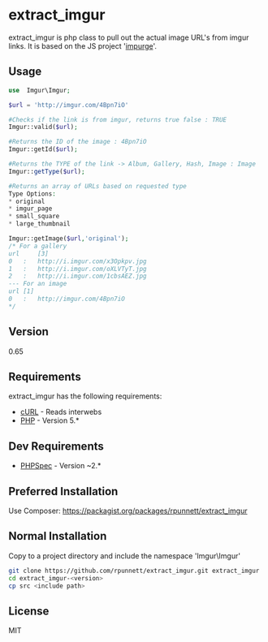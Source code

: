 extract_imgur
=========

extract_imgur is php class to pull out the actual image URL's from imgur links. It is based on the JS project '[impurge]'.


Usage
----
```php
use  Imgur\Imgur;

$url = 'http://imgur.com/4Bpn7iO'

#Checks if the link is from imgur, returns true false : TRUE
Imgur::valid($url); 

#Returns the ID of the image : 4Bpn7iO
Imgur::getId($url); 

#Returns the TYPE of the link -> Album, Gallery, Hash, Image : Image
Imgur::getType($url); 

#Returns an array of URLs based on requested type
Type Options:
* original
* imgur_page
* small_square
* large_thumbnail

Imgur::getImage($url,'original');
/* For a gallery
url		[3]
0   :   http://i.imgur.com/x3Opkpv.jpg
1   :   http://i.imgur.com/oXLVTyT.jpg
2   :	http://i.imgur.com/1cbsAEZ.jpg
--- For an image
url [1]
0   :	http://imgur.com/4Bpn7iO
*/
```

Version
----

0.65

Requirements
-----------

extract_imgur has the following requirements:

* [cURL] - Reads interwebs
* [PHP] - Version 5.*

Dev Requirements
-----------
* [PHPSpec] - Version ~2.*

Preferred Installation
--------------
Use Composer: https://packagist.org/packages/rpunnett/extract_imgur

Normal Installation
--------------
Copy to a project directory and include the namespace 'Imgur\Imgur'

```sh
git clone https://github.com/rpunnett/extract_imgur.git extract_imgur
cd extract_imgur-<version>
cp src <include path>
```


License
----

MIT



[robert punnett]:https://github.com/rpunnett
[cURL]:http://curl.haxx.se/
[PHP]:http://php.net/
[impurge]:https://github.com/hortinstein/impurge
[PHPSpec]:http://www.phpspec.net
